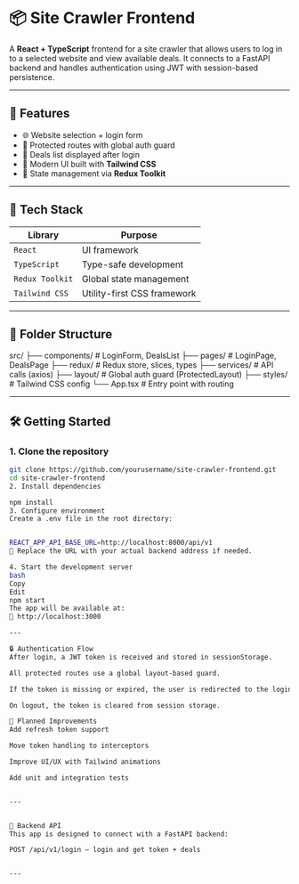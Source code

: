 # 📦 Site Crawler Frontend

A **React + TypeScript** frontend for a site crawler that allows users to log in to a selected website and view available deals. It connects to a FastAPI backend and handles authentication using JWT with session-based persistence.

---

## 🚀 Features

- 🌐 Website selection + login form
- 🔐 Protected routes with global auth guard
- 🧾 Deals list displayed after login
- 🎨 Modern UI built with **Tailwind CSS**
- 🧠 State management via **Redux Toolkit**

---

## 🧱 Tech Stack

| Library            | Purpose                            |
|--------------------|------------------------------------|
| `React`            | UI framework                       |
| `TypeScript`       | Type-safe development              |
| `Redux Toolkit`    | Global state management            |
| `Tailwind CSS`     | Utility-first CSS framework        |

---

## 📂 Folder Structure

src/
├── components/ # LoginForm, DealsList
├── pages/ # LoginPage, DealsPage
├── redux/ # Redux store, slices, types
├── services/ # API calls (axios)
├── layout/ # Global auth guard (ProtectedLayout)
├── styles/ # Tailwind CSS config
└── App.tsx # Entry point with routing



---

## 🛠️ Getting Started

### 1. Clone the repository
```bash
git clone https://github.com/yourusername/site-crawler-frontend.git
cd site-crawler-frontend
2. Install dependencies

npm install
3. Configure environment
Create a .env file in the root directory:


REACT_APP_API_BASE_URL=http://localhost:8000/api/v1
🔁 Replace the URL with your actual backend address if needed.

4. Start the development server
bash
Copy
Edit
npm start
The app will be available at:
📍 http://localhost:3000

---

🔒 Authentication Flow
After login, a JWT token is received and stored in sessionStorage.

All protected routes use a global layout-based guard.

If the token is missing or expired, the user is redirected to the login page.

On logout, the token is cleared from session storage.

🧪 Planned Improvements
Add refresh token support

Move token handling to interceptors

Improve UI/UX with Tailwind animations

Add unit and integration tests


---


🔗 Backend API
This app is designed to connect with a FastAPI backend:

POST /api/v1/login – login and get token + deals


---

